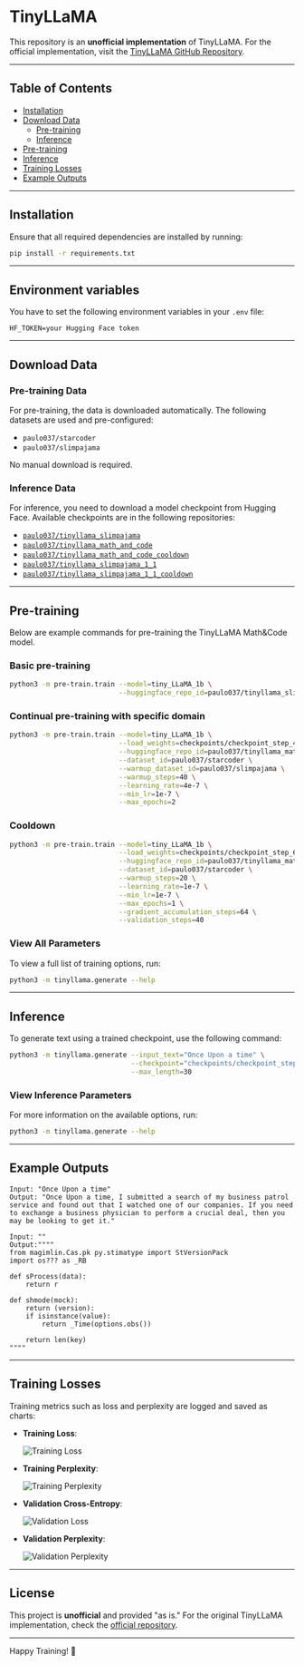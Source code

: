 # TinyLLaMA

This repository is an **unofficial implementation** of TinyLLaMA. For the official implementation, visit the [TinyLLaMA GitHub Repository](https://github.com/jzhang38/TinyLlama).

---

## Table of Contents

- [Installation](#installation)
- [Download Data](#download-data)
  - [Pre-training](#pre-training-data)
  - [Inference](#inference-data)
- [Pre-training](#pre-training)
- [Inference](#inference)
- [Training Losses](#training-losses)
- [Example Outputs](#example-outputs)

---

## Installation

Ensure that all required dependencies are installed by running:

```bash
pip install -r requirements.txt
```


---
## Environment variables

You have to set the following environment variables in your `.env` file:

```
HF_TOKEN=your Hugging Face token
```
---

## Download Data

### Pre-training Data

For pre-training, the data is downloaded automatically. The following datasets are used and pre-configured:

- `paulo037/starcoder`
- `paulo037/slimpajama`

No manual download is required.

### Inference Data

For inference, you need to download a model checkpoint from Hugging Face. Available checkpoints are in the following repositories:

- [`paulo037/tinyllama_slimpajama`](https://huggingface.co/paulo037/tinyllama_slimpajama)
- [`paulo037/tinyllama_math_and_code`](https://huggingface.co/paulo037/tinyllama_math_and_code)
- [`paulo037/tinyllama_math_and_code_cooldown`](https://huggingface.co/paulo037/tinyllama_math_and_code_cooldown)
- [`paulo037/tinyllama_slimpajama_1_1`](https://huggingface.co/paulo037/tinyllama_slimpajama_1_1)
- [`paulo037/tinyllama_slimpajama_1_1_cooldown`](https://huggingface.co/paulo037/tinyllama_slimpajama_1_1_cooldown)

---

## Pre-training

Below are example commands for pre-training the TinyLLaMA Math&Code model.

### Basic pre-training

```bash
python3 -m pre-train.train --model=tiny_LLaMA_1b \
                           --huggingface_repo_id=paulo037/tinyllama_slimpajama
```

### Continual pre-training with specific domain

```bash
python3 -m pre-train.train --model=tiny_LLaMA_1b \
                           --load_weights=checkpoints/checkpoint_step_4638.pt \
                           --huggingface_repo_id=paulo037/tinyllama_math_and_code \
                           --dataset_id=paulo037/starcoder \
                           --warmup_dataset_id=paulo037/slimpajama \
                           --warmup_steps=40 \
                           --learning_rate=4e-7 \
                           --min_lr=1e-7 \
                           --max_epochs=2
```

### Cooldown
```bash
python3 -m pre-train.train --model=tiny_LLaMA_1b \
                           --load_weights=checkpoints/checkpoint_step_618.pt \
                           --huggingface_repo_id=paulo037/tinyllama_math_and_code_cooldown \
                           --dataset_id=paulo037/starcoder \
                           --warmup_steps=20 \
                           --learning_rate=1e-7 \
                           --min_lr=1e-7 \
                           --max_epochs=1 \
                           --gradient_accumulation_steps=64 \
                           --validation_steps=40
```

### View All Parameters

To view a full list of training options, run:

```bash
python3 -m tinyllama.generate --help
```

---

## Inference

To generate text using a trained checkpoint, use the following command:

```bash
python3 -m tinyllama.generate --input_text="Once Upon a time" \
                              --checkpoint="checkpoints/checkpoint_step_77.pt" \
                              --max_length=30
```

### View Inference Parameters

For more information on the available options, run:

```bash
python3 -m tinyllama.generate --help
```

---

## Example Outputs

```plaintext
Input: "Once Upon a time"
Output: "Once Upon a time, I submitted a search of my business patrol service and found out that I watched one of our companies. If you need to exchange a business physician to perform a crucial deal, then you may be looking to get it."
```

```plaintext
Input: ""
Output:""""
from magimlin.Cas.pk py.stimatype import StVersionPack
import os??? as _RB

def sProcess(data):
    return r

def shmode(mock):
    return (version):
    if isinstance(value):
        return _Time(options.obs())

    return len(key)
""""
```


---

## Training Losses

Training metrics such as loss and perplexity are logged and saved as charts:

- **Training Loss**:

  ![Training Loss](report/charts/train_loss.svg)
- **Training Perplexity**:

  ![Training Perplexity](report/charts/train_perplexity.svg)
- **Validation Cross-Entropy**:

  ![Validation Loss](report/charts/validation_cross_entropy.svg)
- **Validation Perplexity**:

  ![Validation Perplexity](report/charts/validation_perplexity.svg)

---

## License

This project is **unofficial** and provided "as is." For the original TinyLLaMA implementation, check the [official repository](https://github.com/jzhang38/TinyLlama).

---

Happy Training! 🚀
